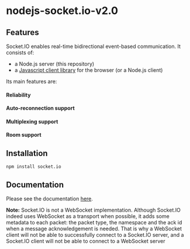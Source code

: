 # nodejs-socket.io-v2.0

## Features

Socket.IO enables real-time bidirectional event-based communication. It consists of:

- a Node.js server (this repository)
- a [Javascript client library](https://github.com/socketio/socket.io-client) for the browser (or a Node.js client)

Its main features are:

#### Reliability

#### Auto-reconnection support

#### Multiplexing support

#### Room support

## Installation

```
npm install socket.io
```
## Documentation

Please see the documentation [here](https://socket.io/docs/).

**Note:** Socket.IO is not a WebSocket implementation. Although Socket.IO indeed uses WebSocket as a transport when possible, it adds some metadata to each packet: the packet type, the namespace and the ack id when a message acknowledgement is needed. That is why a WebSocket client will not be able to successfully connect to a Socket.IO server, and a Socket.IO client will not be able to connect to a WebSocket server
